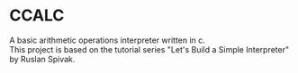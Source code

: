 
# CCALC 

A basic arithmetic operations interpreter written in c. <br>
This project is based on the tutorial series "Let's Build a Simple Interpreter" by Ruslan Spivak.
